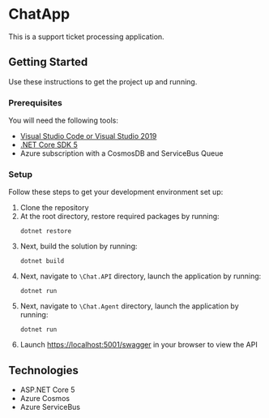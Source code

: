 # ChatApp

This is a support ticket processing application.

## Getting Started
Use these instructions to get the project up and running.

### Prerequisites
You will need the following tools:

* [Visual Studio Code or Visual Studio 2019](https://visualstudio.microsoft.com/vs/)
* [.NET Core SDK 5](https://dotnet.microsoft.com/download/dotnet-core/5.0)
* Azure subscription with a CosmosDB and ServiceBus Queue

### Setup
Follow these steps to get your development environment set up:

  1. Clone the repository
  2. At the root directory, restore required packages by running:
      ```
     dotnet restore
     ```
  3. Next, build the solution by running:
     ```
     dotnet build
     ```
  4. Next, navigate to `\Chat.API` directory, launch the application by running:
     ```
	 dotnet run
	 ```
  5. Next, navigate to `\Chat.Agent` directory, launch the application by running:
     ```
	 dotnet run
	 ```
  6. Launch [https://localhost:5001/swagger](http://localhost:5001/swagger) in your browser to view the API

## Technologies
* ASP.NET Core 5
* Azure Cosmos
* Azure ServiceBus
